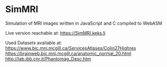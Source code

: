 # SimMRI
Simulation of MRI images written in JavaScript and C compiled to WebASM

Live version reachable at: https://SimMRI.keks.li

Used Datasets available at:
    https://www.bic.mni.mcgill.ca/ServicesAtlases/Colin27Highres
    https://brainweb.bic.mni.mcgill.ca/anatomic_normal_20.html
    http://lab.ibb.cnr.it/Phantomag_Desc.htm